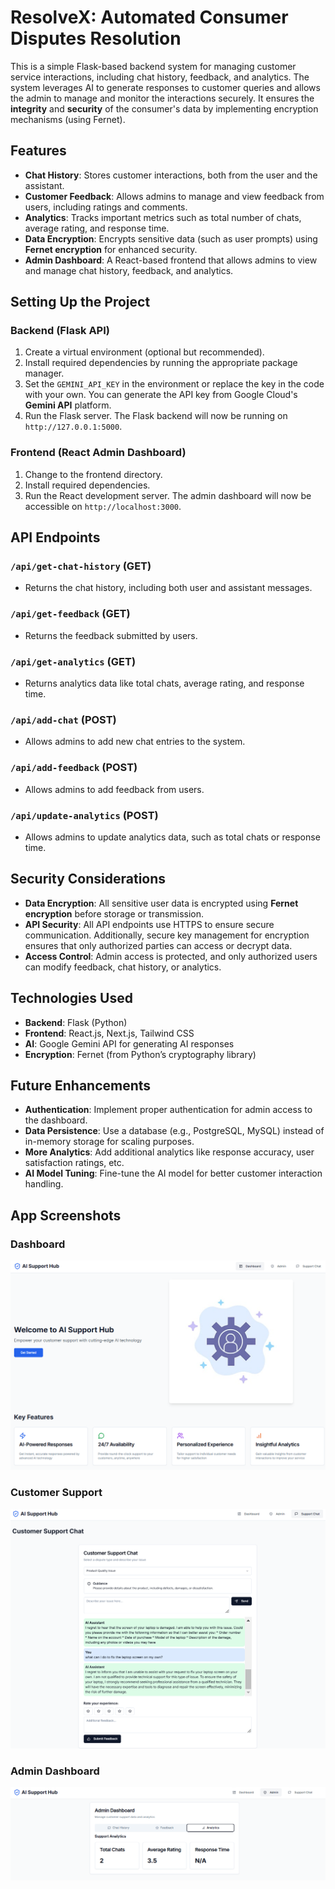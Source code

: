 # ResolveX: Automated Consumer Disputes Resolution

This is a simple Flask-based backend system for managing customer service interactions, including chat history, feedback, and analytics. The system leverages AI to generate responses to customer queries and allows the admin to manage and monitor the interactions securely. It ensures the **integrity** and **security** of the consumer's data by implementing encryption mechanisms (using Fernet).

## Features
- **Chat History**: Stores customer interactions, both from the user and the assistant.
- **Customer Feedback**: Allows admins to manage and view feedback from users, including ratings and comments.
- **Analytics**: Tracks important metrics such as total number of chats, average rating, and response time.
- **Data Encryption**: Encrypts sensitive data (such as user prompts) using **Fernet encryption** for enhanced security.
- **Admin Dashboard**: A React-based frontend that allows admins to view and manage chat history, feedback, and analytics.

## Setting Up the Project

### Backend (Flask API)

1. Create a virtual environment (optional but recommended).
2. Install required dependencies by running the appropriate package manager.
3. Set the `GEMINI_API_KEY` in the environment or replace the key in the code with your own. You can generate the API key from Google Cloud's **Gemini API** platform.
4. Run the Flask server. The Flask backend will now be running on `http://127.0.0.1:5000`.

### Frontend (React Admin Dashboard)

1. Change to the frontend directory.
2. Install required dependencies.
3. Run the React development server. The admin dashboard will now be accessible on `http://localhost:3000`.

## API Endpoints

### `/api/get-chat-history` (GET)
- Returns the chat history, including both user and assistant messages.

### `/api/get-feedback` (GET)
- Returns the feedback submitted by users.

### `/api/get-analytics` (GET)
- Returns analytics data like total chats, average rating, and response time.

### `/api/add-chat` (POST)
- Allows admins to add new chat entries to the system.

### `/api/add-feedback` (POST)
- Allows admins to add feedback from users.

### `/api/update-analytics` (POST)
- Allows admins to update analytics data, such as total chats or response time.

## Security Considerations

- **Data Encryption**: All sensitive user data is encrypted using **Fernet encryption** before storage or transmission.
- **API Security**: All API endpoints use HTTPS to ensure secure communication. Additionally, secure key management for encryption ensures that only authorized parties can access or decrypt data.
- **Access Control**: Admin access is protected, and only authorized users can modify feedback, chat history, or analytics.

## Technologies Used
- **Backend**: Flask (Python)
- **Frontend**: React.js, Next.js, Tailwind CSS
- **AI**: Google Gemini API for generating AI responses
- **Encryption**: Fernet (from Python’s cryptography library)

## Future Enhancements
- **Authentication**: Implement proper authentication for admin access to the dashboard.
- **Data Persistence**: Use a database (e.g., PostgreSQL, MySQL) instead of in-memory storage for scaling purposes.
- **More Analytics**: Add additional analytics like response accuracy, user satisfaction ratings, etc.
- **AI Model Tuning**: Fine-tune the AI model for better customer interaction handling.

## App Screenshots

### Dashboard

![Admin Dashboard](dashboard.png)

### Customer Support

![Customer Support](chat.png)

### Admin Dashboard

![Admin Dashboard](admin_analytics.png)
